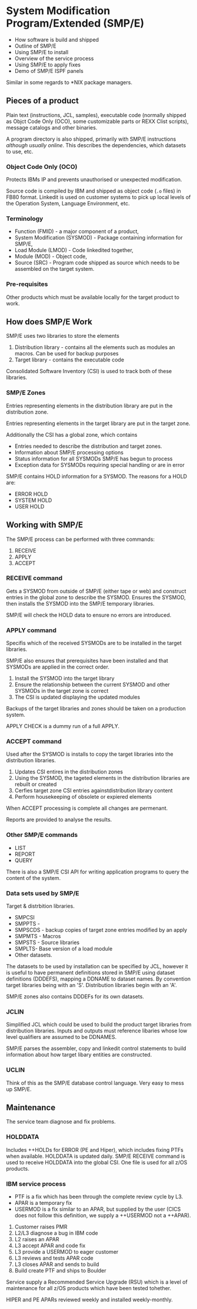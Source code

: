# System Modification Program/Extended (SMP/E)
* How software is build and shipped
* Outline of SMP/E
* Using SMP/E to install
* Overview of the service process
* Using SMP/E to apply fixes
* Demo of SMP/E ISPF panels

Similar in some regards to *NIX package managers.

## Pieces of a product
Plain text (instructions, JCL, samples), executable code (normally shipped as Objct Code Only (OCO), some customizable parts or REXX Clist scripts), message catalogs and other binaries.

A program directory is also shipped, primarily with SMP/E instructions *although usually online*. This describes the dependencies, which datasets to use, etc.

### Object Code Only (OCO)
Protects IBMs IP and prevents unauthorised or unexpected modification.

Source code is compiled by IBM and shipped as object code (`.o` files) in FB80 format. Linkedit is used on customer systems to pick up local levels of the Operation System, Language Environment, etc.

### Terminology
* Function (FMID) - a major component of a product,
* System Modification (SYSMOD) - Package containing information for SMP/E,
* Load Module (LMOD) - Code linkedited together,
* Module (MOD) - Object code,
* Source (SRC) - Program code shipped as source which needs to be assembled on the target system.

### Pre-requisites
Other products which must be available locally for the target product to work.

## How does SMP/E Work

SMP/E uses two libraries to store the elements

1. Distribution library - contains all the elements such as modules an macros. Can be used for backup purposes
2. Target library - contains the executable code

Consolidated Software Inventory (CSI) is used to track both of these libraries.

### SMP/E Zones
Entries representing elements in the distribution library are put in the distribution zone.

Entries representing elements in the target library are put in the target zone.

Additionally the CSI has a global zone, which contains

* Entries needed to describe the distribution and target zones.
* Information about SMP/E processing options
* Status information for all SYSMODs SMP/E has begun to process
* Exception data for SYSMODs requiring special handling or are in error

SMP/E contains HOLD information for a SYSMOD. The reasons for a HOLD are:
* ERROR HOLD
* SYSTEM HOLD
* USER HOLD

## Working with SMP/E
The SMP/E process can be performed with three commands:

1. RECEIVE
2. APPLY
3. ACCEPT

### RECEIVE command
Gets a SYSMOD from outside of SMP/E (either tape or web) and construct entries in the global zone to describe the SYSMOD. Ensures the SYSMOD, then installs the SYSMOD into the SMP/E temporary libraries.

SMP/E will check the HOLD data to ensure no errors are introduced.

### APPLY command
Specifis which of the received SYSMODs are to be installed in the target libraries.

SMP/E also ensures that prerequisites have been installed and that SYSMODs are applied in the correct order.

1. Install the SYSMOD into the target library
2. Ensure the relationship between the current SYSMOD and other SYSMODs in the target zone is correct
3. The CSI is updated displaying the updated modules

Backups of the target libraries and zones should be taken on a production system.

APPLY CHECK is a dummy run of a full APPLY.

### ACCEPT command
Used after the SYSMOD is installs to copy the target libraries into the distribution libraries.

1. Updates CSI entires in the distribution zones
2. Using the SYSMOD, the tageted elements in the distribution libraries are rebuilt or created
3. Cerfies target zone CSI entries againstdistribution library content
4. Perform housekeeping of obsolete or expiered elements

When ACCEPT processing is complete all changes are permenant.

Reports are provided to analyse the results.

### Other SMP/E commands
* LIST
* REPORT
* QUERY

There is also a SMP/E CSI API for writing application programs to query the content of the system.

### Data sets used by SMP/E
Target & distrbition libraries.

* SMPCSI
* SMPPTS - 
* SMPSCDS - backup copies of target zone entries modified by an apply
* SMPMTS - Macros
* SMPSTS - Source libraries
* SMPLTS- Base version of a load module
* Other datasets.

The datasets to be used by installation can be specified by JCL, however it is useful to have permanent definitions stored in SMP/E using dataset definitions (DDDEFS), mapping a DDNAME to dataset names. By convention target libraries being with an 'S'. Distribution libraries begin with an 'A'.

SMP/E zones also contains DDDEFs for its own datasets.

### JCLIN
Simplified JCL which could be used to build the product target libraries from distribution libraries. Inputs and outputs must reference libaries whose low level qualifiers are assumed to be DDNAMES.

SMP/E parses the assembler, copy and linkedit control statements to build information about how target libary entities are constructed.

### UCLIN
Think of this as the SMP/E database control language. Very easy to mess up SMP/E.

## Maintenance
The service team diagnose and fix problems.

### HOLDDATA
Includes ++HOLDs for ERROR (PE and Hiper), which includes fixing PTFs when available. HOLDDATA is updated daily. SMP/E RECEIVE command is used to receive HOLDDATA into the global CSI. One file is used for all z/OS products.

### IBM service process
* PTF is a fix which has been through the complete review cycle by L3.
* APAR is a temporary fix
* USERMOD is a fix similar to an APAR, but supplied by the user (CICS does not follow this definition, we supply a ++USERMOD not a ++APAR).

1. Customer raises PMR
2. L2/L3 diagnose a bug in IBM code
3. L2 raises an APAR
4. L3 accept APAR and code fix
5. L3 provide a USERMOD to eager customer
6. L3 reviews and tests APAR code
7. L3 closes APAR and sends to build
8. Build create PTF and ships to Boulder

Service supply a Recommended Service Upgrade (RSU) which is a level of maintenance for all z/OS products which have been tested tohether.

HIPER and PE APARs reviewed weekly and installed weekly-monthly.
